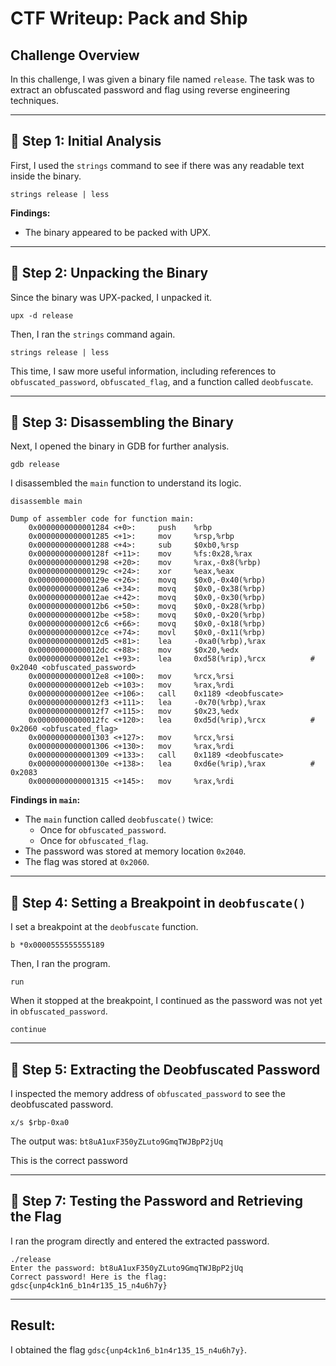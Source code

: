 # CTF Writeup: Pack and Ship

## Challenge Overview

In this challenge, I was given a binary file named `release`. The task was to extract an obfuscated password and flag using reverse engineering techniques.

---


## 🔹 Step 1: Initial Analysis

First, I used the `strings` command to see if there was any readable text inside the binary.

```
strings release | less
```

**Findings:**

* The binary appeared to be packed with UPX.
---

## 🔹 Step 2: Unpacking the Binary

Since the binary was UPX-packed, I unpacked it.

```
upx -d release
```

Then, I ran the `strings` command again.

```
strings release | less
```

This time, I saw more useful information, including references to `obfuscated_password`, `obfuscated_flag`, and a function called `deobfuscate`.

---

## 🔹 Step 3: Disassembling the Binary

Next, I opened the binary in GDB for further analysis.

```
gdb release
```

I disassembled the `main` function to understand its logic.

```
disassemble main
```

```assembly
Dump of assembler code for function main:
    0x0000000000001284 <+0>:     push    %rbp
    0x0000000000001285 <+1>:     mov     %rsp,%rbp
    0x0000000000001288 <+4>:     sub     $0xb0,%rsp
    0x000000000000128f <+11>:    mov     %fs:0x28,%rax
    0x0000000000001298 <+20>:    mov     %rax,-0x8(%rbp)
    0x000000000000129c <+24>:    xor     %eax,%eax
    0x000000000000129e <+26>:    movq    $0x0,-0x40(%rbp)
    0x00000000000012a6 <+34>:    movq    $0x0,-0x38(%rbp)
    0x00000000000012ae <+42>:    movq    $0x0,-0x30(%rbp)
    0x00000000000012b6 <+50>:    movq    $0x0,-0x28(%rbp)
    0x00000000000012be <+58>:    movq    $0x0,-0x20(%rbp)
    0x00000000000012c6 <+66>:    movq    $0x0,-0x18(%rbp)
    0x00000000000012ce <+74>:    movl    $0x0,-0x11(%rbp)
    0x00000000000012d5 <+81>:    lea     -0xa0(%rbp),%rax
    0x00000000000012dc <+88>:    mov     $0x20,%edx
    0x00000000000012e1 <+93>:    lea     0xd58(%rip),%rcx          # 0x2040 <obfuscated_password>
    0x00000000000012e8 <+100>:   mov     %rcx,%rsi
    0x00000000000012eb <+103>:   mov     %rax,%rdi
    0x00000000000012ee <+106>:   call    0x1189 <deobfuscate> 
    0x00000000000012f3 <+111>:   lea     -0x70(%rbp),%rax
    0x00000000000012f7 <+115>:   mov     $0x23,%edx
    0x00000000000012fc <+120>:   lea     0xd5d(%rip),%rcx          # 0x2060 <obfuscated_flag>
    0x0000000000001303 <+127>:   mov     %rcx,%rsi
    0x0000000000001306 <+130>:   mov     %rax,%rdi
    0x0000000000001309 <+133>:   call    0x1189 <deobfuscate>
    0x000000000000130e <+138>:   lea     0xd6e(%rip),%rax          # 0x2083
    0x0000000000001315 <+145>:   mov     %rax,%rdi
```

**Findings in `main`:**

* The `main` function called `deobfuscate()` twice:
    * Once for `obfuscated_password`.
    * Once for `obfuscated_flag`.
* The password was stored at memory location `0x2040`.
* The flag was stored at `0x2060`.

---

## 🔹 Step 4: Setting a Breakpoint in `deobfuscate()`

I set a breakpoint at the `deobfuscate` function.

```
b *0x0000555555555189
```

Then, I ran the program.

```
run
```

When it stopped at the breakpoint, I continued as the password was not yet in `obfuscated_password`.

```
continue
```
---

## 🔹 Step 5: Extracting the Deobfuscated Password

I inspected the memory address of `obfuscated_password` to see the deobfuscated password.

```
x/s $rbp-0xa0
```

The output was: `bt8uA1uxF350yZLuto9GmqTWJBpP2jUq`

This is the correct password

---

## 🔹 Step 7: Testing the Password and Retrieving the Flag

I ran the program directly and entered the extracted password.
```
./release
Enter the password: bt8uA1uxF350yZLuto9GmqTWJBpP2jUq
Correct password! Here is the flag: gdsc{unp4ck1n6_b1n4r135_15_n4u6h7y}
```

---

## Result:

I obtained the flag `gdsc{unp4ck1n6_b1n4r135_15_n4u6h7y}`.
